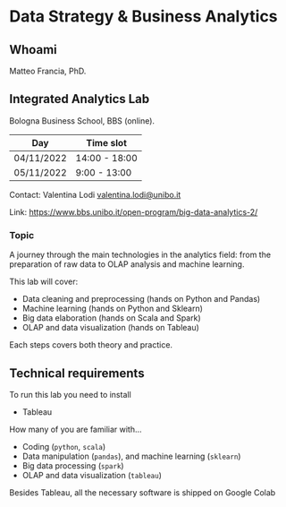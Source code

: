 # Data Strategy & Business Analytics

## Whoami 

Matteo Francia, PhD.

## Integrated Analytics Lab

Bologna Business School, BBS (online).

| Day |Time slot|
|---|---|
|04/11/2022|14:00 - 18:00|
|05/11/2022|9:00 - 13:00|


Contact: Valentina Lodi <valentina.lodi@unibo.it>

Link: https://www.bbs.unibo.it/open-program/big-data-analytics-2/

### Topic

A journey through the main technologies in the analytics field: from the preparation of raw data to OLAP analysis and machine learning.

This lab will cover:

- Data cleaning and preprocessing (hands on Python and Pandas)
- Machine learning (hands on Python and Sklearn)
- Big data elaboration (hands on Scala and Spark)
- OLAP and data visualization (hands on Tableau)

Each steps covers both theory and practice.

## Technical requirements

To run this lab you need to install
- Tableau

How many of you are familiar with...

- Coding (`python`, `scala`)
- Data manipulation (`pandas`), and machine learning (`sklearn`)
- Big data processing (`spark`) 
- OLAP and data visualization (`tableau`)

Besides Tableau, all the necessary software is shipped on Google Colab
